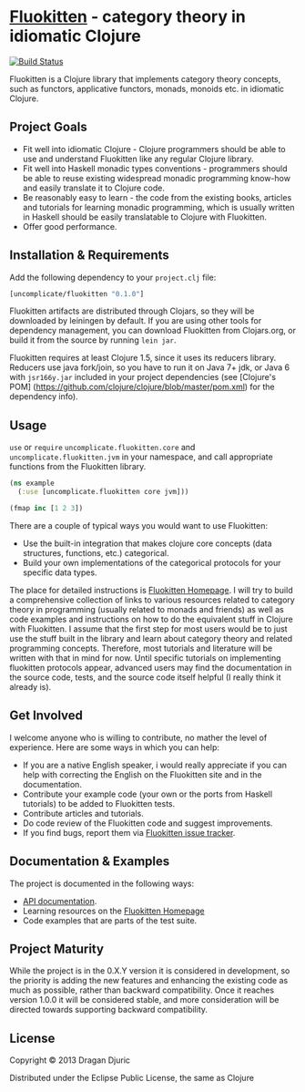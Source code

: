 # [Fluokitten](http://fluokitten.uncomplicate.org) - category theory in idiomatic Clojure
[![Build Status](https://secure.travis-ci.org/uncomplicate/fluokitten.png)](https://travis-ci.org/uncomplicate/fluokitten)

Fluokitten is a Clojure library that implements category theory concepts, such as functors, applicative functors, monads, monoids etc. in idiomatic Clojure.

## Project Goals

* Fit well into idiomatic Clojure - Clojure programmers should be able to use and understand Fluokitten like any regular Clojure library.
* Fit well into Haskell monadic types conventions - programmers should be able to reuse existing widespread monadic programming know-how and easily translate it to Clojure code.
* Be reasonably easy to learn - the code from the existing books, articles and tutorials for learning monadic programming, which is usually written in Haskell should be easily translatable to Clojure with Fluokitten.
* Offer good performance.

## Installation & Requirements

Add the following dependency to your `project.clj` file:

```clojure
[uncomplicate/fluokitten "0.1.0"]
```

Fluokitten artifacts are distributed through Clojars, so they will be downloaded by leiningen by default. If you are using other tools for dependency management, you can download Fluokitten from Clojars.org, or build it from the source by running `lein jar`.

Fluokitten requires at least Clojure 1.5, since it uses its reducers library.
Reducers use java fork/join, so you have to run it on Java 7+ jdk, or Java 6 with `jsr166y.jar` included in your project dependencies (see [Clojure's POM] (https://github.com/clojure/clojure/blob/master/pom.xml) for the dependency info).

## Usage

`use` or `require` `uncomplicate.fluokitten.core` and `uncomplicate.fluokitten.jvm` in your namespace, and call appropriate functions from the Fluokitten library.
```clojure
(ns example
  (:use [uncomplicate.fluokitten core jvm]))

(fmap inc [1 2 3])
```

There are a couple of typical ways you would want to use Fluokitten:
* Use the built-in integration that makes clojure core concepts (data structures, functions, etc.) categorical.
* Build your own implementations of the categorical protocols for your specific data types.

The place for detailed instructions is [Fluokitten Homepage](http://fluokitten.uncomplicate.org). I will try to build a comprehensive collection of links to various resources related to category theory in programming (usually related to monads and friends) as well as code examples and instructions on how to do the equivalent stuff in Clojure with Fluokitten.
I assume that the first step for most users would be to just use the stuff built in the library and learn about category theory and related programming concepts. Therefore, most tutorials and literature will be written with that in mind for now. Until specific tutorials on implementing fluokitten protocols appear, advanced users may find the documentation in the source code, tests, and the source code itself helpful (I really think it already is).

## Get Involved

I welcome anyone who is willing to contribute, no mather the level of experience. Here are some ways in which you can help:
* If you are a native English speaker, i would really appreciate if you can help with correcting the English on the Fluokitten site and in the  documentation.
* Contribute your example code (your own or the ports from Haskell tutorials) to be added to Fluokitten tests.
* Contribute articles and tutorials.
* Do code review of the Fluokitten code and suggest improvements.
* If you find bugs, report them via [Fluokitten issue tracker](https://github.com/uncomplicate/fluokitten/issues).

## Documentation & Examples

The project is documented in the following ways:
* [API documentation](http://fluokitten.uncomplicate.org/codox).
* Learning resources on the [Fluokitten Homepage](http://fluokitten.uncomplicate.org)
* Code examples that are parts of the test suite.

## Project Maturity

While the project is in the 0.X.Y version it is considered in development, so the priority is adding the new features and enhancing the existing code as much as possible, rather than backward compatibility.
Once it reaches version 1.0.0 it will be considered stable, and more consideration will be directed towards supporting backward compatibility.

## License

Copyright © 2013 Dragan Djuric

Distributed under the Eclipse Public License, the same as Clojure

